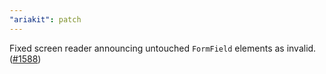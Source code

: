 ```yaml
---
"ariakit": patch
---
```


Fixed screen reader announcing untouched `FormField` elements as invalid. ([#1588](https://github.com/ariakit/ariakit/pull/1588))
